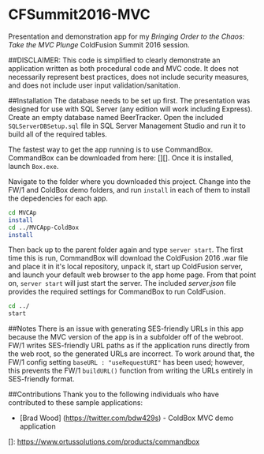 # CFSummit2016-MVC
Presentation and demonstration app for my _Bringing Order to the Chaos: Take the MVC Plunge_ ColdFusion Summit 2016 session.

##DISCLAIMER:
This code is simplified to clearly demonstrate an application written as both procedural code and MVC code.  It does not necessarily represent best practices, does not include security measures, and does not include user input validation/sanitation.

##Installation
The database needs to be set up first. The presentation was designed for use with SQL Server (any edition will work including Express). Create an empty database named BeerTracker. Open the included `SQLServerDBSetup.sql` file in SQL Server Management Studio and run it to build all of the required tables.

The fastest way to get the app running is to use CommandBox. CommandBox can be downloaded from here: [][].  Once it is installed, launch `Box.exe`.

Navigate to the folder where you downloaded this project. Change into the FW/1 and ColdBox demo folders, and run `install` in each of them to install the depedencies for each app.

```bash
cd MVCAp
install
cd ../MVCApp-ColdBox
install
```

Then back up to the parent folder again and type `server start`.  The first time this is run, CommandBox will download the ColdFusion 2016 .war file and place it in it's local repository, unpack it, start up ColdFusion server, and launch your default web browser to the app home page.  From that point on, `server start` will just start the server.  The included _server.json_ file provides the required settings for CommandBox to run ColdFusion.

```bash
cd ../
start
```

##Notes
There is an issue with generating SES-friendly URLs in this app because the MVC version of the app is in a subfolder off of the webroot.  FW/1 writes SES-friendly URL paths as if the application runs directly from the web root, so the generated URLs are incorrect.  To work around that, the FW/1 config setting `baseURL : "useRequestURI"` has been used; however, this prevents the FW/1 `buildURL()` function from writing the URLs entirely in SES-friendly format.

##Contributions
Thank you to the following individuals who have contributed to these sample applications:
* [Brad Wood] (https://twitter.com/bdw429s) - ColdBox MVC demo application

[]: https://www.ortussolutions.com/products/commandbox
